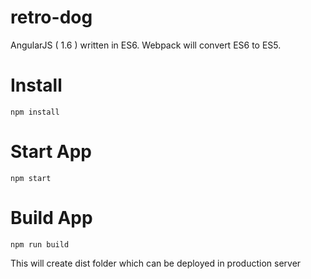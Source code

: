 # retro-dog
AngularJS ( 1.6 ) written in ES6. Webpack will convert ES6 to ES5.

# Install 
```
npm install
```

# Start App
```
npm start
```

# Build App
```
npm run build 
```

This will create dist folder which can be deployed in production server
